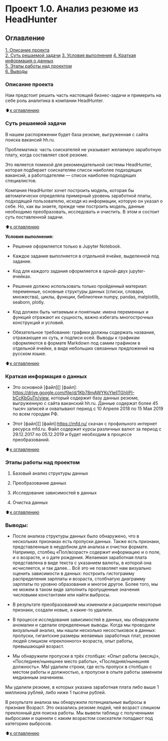 # Проект 1.0.  Анализ резюме из HeadHunter

## Оглавление  
[1. Описание проекта](.README.md#Описание-проекта)  
[2. Суть решаемой задачи](.README.md#Суть-решаемой-задачи)
[3. Условия выполнения](.README.md#Условия-выполнения) 
[4. Краткая информация о данных](.README.md#Краткая-информация-о-данных)  
[5. Этапы работы над проектом](.README.md#Этапы-работы-над-проектом)     
[6. Выводы](.README.md#Выводы) 

### Описание проекта 

Нам предстоит решить часть настоящей бизнес-задачи и примерить на себе роль аналитика в компании HeadHunter. 

:arrow_up:[к оглавлению](_)


### Суть решаемой задачи    

В нашем распоряжении будет база резюме, выгруженная с сайта поиска вакансий hh.ru.

Проблематика: часть соискателей не указывает желаемую заработную плату, когда составляет своё резюме.

Это является помехой для рекомендательной системы HeadHunter, которая подбирает соискателям список наиболее подходящих вакансий, а работодателям — список наиболее подходящих специалистов.  

Компания HeadHunter хочет построить модель, которая бы автоматически определяла примерный уровень заработной платы, подходящей пользователю, исходя из информации, которую он указал о себе. Но, как вы знаете, прежде чем построить модель, данные необходимо преобразовать, исследовать и очистить. В этом и состоит суть поставленной задачи.

:arrow_up:[к оглавлению](_)

**Условия выполнения:**  

- Решение оформляется только в Jupyter Notebook.

- Каждое задание выполняется в отдельной ячейке, выделенной под задание.

- Код для каждого задания оформляется в одной-двух jupyter-ячейках.

- Решение должно использовать только пройденный материал: переменные, основные структуры данных (списки, словари, множества), циклы, функции, библиотеки numpy, pandas, matplotlib, seaborn, plotly.

- Код должен быть читаемым и понятным: имена переменных и функций отражают их сущность, важно избегать многострочных конструкций и условий.

- Обязательное требование: графики должны содержать название, отражающее их суть, и подписи осей. Выводы к графикам оформляются в формате Markdown под самим графиком в отдельной ячейке, в виде небольших связанных предложений на русском языке.

:arrow_up:[к оглавлению](_)

### Краткая информация о данных

- Это основной [файл][]
[файл]: https://drive.google.com/file/d/1Kb78mAWYKcYlellTGhIjPI-bCcKbGuTn/view, который содержит базу данных резюме, выгруженную с сайта ваканский hh.ru. Данные содержат более 45 тысяч записей и охватывают период с 10 Апреля 2018 по 15 Мая 2019 по всем городам РФ. 

- Этот [файл][]
[файл]:https://mfd.ru/  скачан с профильного интернет ресурса mfd.ru. Файл содержит курсы различных валют за период с 29.12.2017 по 05.12.2019 и будет необходим в процессе преобразований.
  
:arrow_up:[к оглавлению](.README.md#Оглавление)


### Этапы работы над проектом  

1. Базовый анализ структуры данных

2. Преобразование данных

3. Исследование зависимостей в данных

4. Очистка данных

:arrow_up:[к оглавлению](.README.md#Оглавление)


### Выводы:  

- После анализа структуры данных было обнаружено, что в нескольких признаках есть пропуски данных. Также есть признаки, представленные в неудобном для анализа и очистки формате. Например, столбец «Пол/возраст» содержит информацию и о поле, и о возрасте, и о дате рождения. Желаемая заработная плата представлена в виде текста с указанием валюты, в которой она исчисляется, и так далее… Всё это не позволяет нам визуально оценить зависимости в данных: построить гистограмму распределения зарплаты и возраста, столбчатую диаграмму зарплаты по уровню образования и многое другое. Более того, мы не можем в таком виде заполнить пропущенные значения числовыми константами или найти выбросы. 

- В результате преобразований мы изменили и расширили некоторые признаки, создали новые, а какие-то удалили.

- В процессе исследования зависимостей в данных, мы обнаружили аномалии и сделали определенные выводы. Когда мы проводили визуальный анализ, мы нашли несколько несостыковок в данных: пропуски, гигантские размеры желаемых заработных плат, резюме людей слишком «преклонного» возраста, опыт работы, превышающий возраст.

- Мы обнаружили пропуски в трёх столбцах: «Опыт работы (месяц)», «Последнее/нынешнее место работы», «Последняя/нынешняя должность». МЫ удалили строки, где есть пропуск в столбцах с местом работы и должностью, а пропуски в опыте работы заменили медианным значением.

Мы удалили резюме, в которых указана заработная плата либо выше 1 миллиона рублей, либо ниже 1 тысячи рублей.

В результате анализа мы обнаружили потенциальные выбросы в признаке Возраст. Это оказались резюме людей, чей возраст слишком преклонный для поиска работы.
Мы вывели таблицу с полученными выбросами и оценили с каким возрастом соискатели попадают под категорию выбросов.

:arrow_up:[к оглавлению](.README.md#Оглавление)